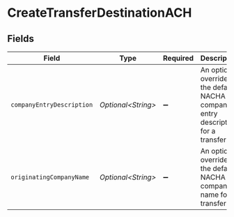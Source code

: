 # CreateTransferDestinationACH


## Fields

| Field                                                                               | Type                                                                                | Required                                                                            | Description                                                                         | Example                                                                             |
| ----------------------------------------------------------------------------------- | ----------------------------------------------------------------------------------- | ----------------------------------------------------------------------------------- | ----------------------------------------------------------------------------------- | ----------------------------------------------------------------------------------- |
| `companyEntryDescription`                                                           | *Optional\<String>*                                                                 | :heavy_minus_sign:                                                                  | An optional override of the default NACHA company entry description for a transfer. | Gym dues                                                                            |
| `originatingCompanyName`                                                            | *Optional\<String>*                                                                 | :heavy_minus_sign:                                                                  | An optional override of the default NACHA company name for a transfer.              | Whole Body Fit                                                                      |